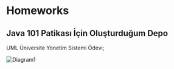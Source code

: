 # Homeworks

## Java 101 Patikası İçin Oluşturduğum Depo


UML Üniversite Yönetim Sistemi Ödevi;

![Diagram1](https://user-images.githubusercontent.com/84538553/126807861-e69d005d-71e9-4aa6-8c86-ce2c93db8fdd.jpeg)

